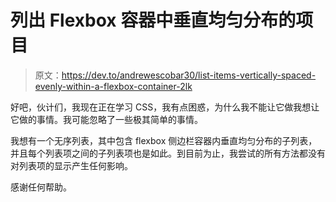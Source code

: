 # 列出 Flexbox 容器中垂直均匀分布的项目

> 原文：<https://dev.to/andrewescobar30/list-items-vertically-spaced-evenly-within-a-flexbox-container-2lk>

好吧，伙计们，我现在正在学习 CSS，我有点困惑，为什么我不能让它做我想让它做的事情。我可能忽略了一些极其简单的事情。

我想有一个无序列表，其中包含 flexbox 侧边栏容器内垂直均匀分布的子列表，并且每个列表项之间的子列表项也是如此。到目前为止，我尝试的所有方法都没有对列表项的显示产生任何影响。

感谢任何帮助。